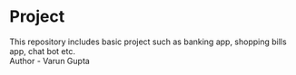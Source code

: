 # Project
This repository includes basic project such as banking app, shopping bills app, chat bot etc.
<br>
Author - Varun Gupta
